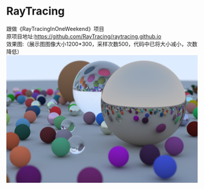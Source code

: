 # RayTracing<br/>
跟做《RayTracingInOneWeekend》项目<br/>
原项目地址:https://github.com/RayTracing/raytracing.github.io<br/>
效果图:（展示图图像大小1200*300，采样次数500，代码中已将大小减小，次数降低）<br/>
![Alt Text](https://github.com/Airccode/RayTracing/blob/main/image.png)<br/>
